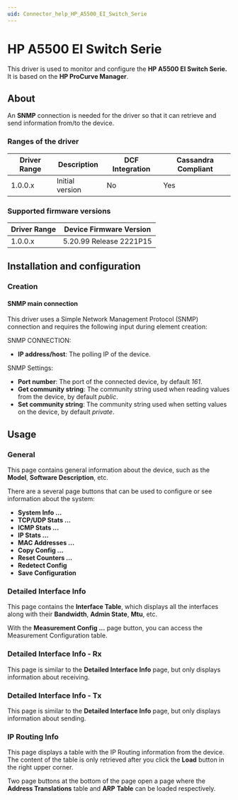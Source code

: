 ```yaml
---
uid: Connector_help_HP_A5500_EI_Switch_Serie
---
```


# HP A5500 EI Switch Serie

This driver is used to monitor and configure the **HP A5500 EI Switch Serie.** It is based on the **HP ProCurve Manager**.

## About

An **SNMP** connection is needed for the driver so that it can retrieve and send information from/to the device.

### Ranges of the driver

| **Driver Range** | **Description** | **DCF Integration** | **Cassandra Compliant** |
|------------------|-----------------|---------------------|-------------------------|
| 1.0.0.x          | Initial version | No                  | Yes                     |

### Supported firmware versions

| **Driver Range** | **Device Firmware Version** |
|------------------|-----------------------------|
| 1.0.0.x          | 5.20.99 Release 2221P15     |

## Installation and configuration

### Creation

#### SNMP main connection

This driver uses a Simple Network Management Protocol (SNMP) connection and requires the following input during element creation:

SNMP CONNECTION:

- **IP address/host**: The polling IP of the device.

SNMP Settings:

- **Port number**: The port of the connected device, by default *161*.
- **Get community string**: The community string used when reading values from the device, by default *public*.
- **Set community string**: The community string used when setting values on the device, by default *private*.

## Usage

### General

This page contains general information about the device, such as the **Model**, **Software Description**, etc.

There are a several page buttons that can be used to configure or see information about the system:

- **System Info ...**
- **TCP/UDP Stats ...**
- **ICMP Stats ...**
- **IP Stats ...**
- **MAC Addresses ...**
- **Copy Config ...**
- **Reset Counters ...**
- **Redetect Config**
- **Save Configuration**

### Detailed Interface Info

This page contains the **Interface Table**, which displays all the interfaces along with their **Bandwidth**, **Admin State**, **Mtu**, etc.

With the **Measurement Config ...** page button, you can access the Measurement Configuration table.

### Detailed Interface Info - Rx

This page is similar to the **Detailed Interface Info** page, but only displays information about receiving.

### Detailed Interface Info - Tx

This page is similar to the **Detailed Interface Info** page, but only displays information about sending.

### IP Routing Info

This page displays a table with the IP Routing information from the device. The content of the table is only retrieved after you click the **Load** button in the right upper corner.

Two page buttons at the bottom of the page open a page where the **Address Translations** table and **ARP** **Table** can be loaded respectively.
